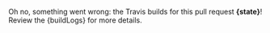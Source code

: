 Oh no, something went wrong: the Travis builds for this pull request **{state}**! Review the {buildLogs} for more details.
